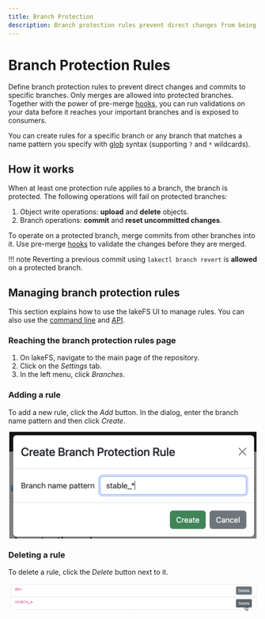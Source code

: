```yaml
---
title: Branch Protection
description: Branch protection rules prevent direct changes from being applied to your important branches.
---
```


# Branch Protection Rules

Define branch protection rules to prevent direct changes and commits to specific branches.
Only merges are allowed into protected branches. Together with the power of pre-merge [hooks][data-quality-gates],
you can run validations on your data before it reaches your important branches and is exposed to consumers.

You can create rules for a specific branch or any branch that matches a name pattern you specify with [glob](https://en.wikipedia.org/wiki/Glob_(programming)) syntax (supporting `?` and `*` wildcards).

## How it works

When at least one protection rule applies to a branch, the branch is protected. The following operations will fail on protected branches:

1. Object write operations: **upload** and **delete** objects.
1. Branch operations: **commit** and **reset uncommitted changes**.

To operate on a protected branch, merge commits from other branches into
it. Use pre-merge [hooks][data-quality-gates] to validate the changes before
they are merged.

!!! note
    Reverting a previous commit using `lakectl branch revert` is **allowed** on a protected branch.


## Managing branch protection rules

This section explains how to use the lakeFS UI to manage rules. You can also use the [command line][lakectl-branch-protect] and [API][api].

### Reaching the branch protection rules page 

1. On lakeFS, navigate to the main page of the repository.
2. Click on the _Settings_ tab.
3. In the left menu, click _Branches_.

### Adding a rule

To add a new rule, click the _Add_ button. In the dialog, enter the branch name pattern and then click _Create_.

<img alt="Adding a branch protection rule" src="../assets/img/add_branch_protection_rule.png" style="max-width:500px; display:block; margin-left:auto; margin-right:auto;">

### Deleting a rule

To delete a rule, click the _Delete_ button next to it.

![Deleting a branch protection rule](../assets/img/delete_branch_protection_rule.png)

[data-quality-gates]:  ../understand/use_cases/cicd_for_data.md#using-hooks-as-data-quality-gates
[lakectl-branch-protect]:  ../reference/cli.md#lakectl-branch-protect
[api]: ../reference/api.md
